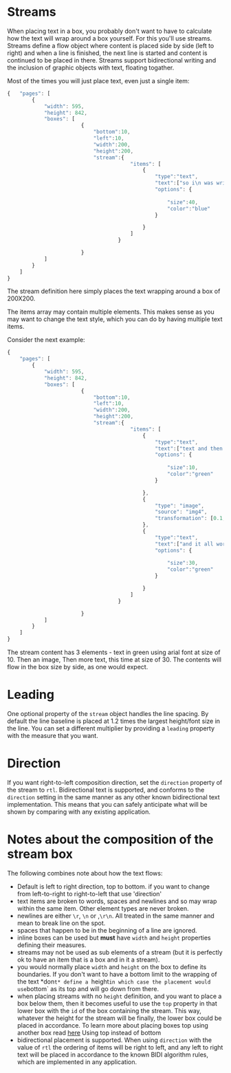# Streams

When placing text in a box, you probably don't want to have to calculate how the text will wrap around a box yourself. For this you'll use streams. Streams define a flow object where content is placed side by side (left to right) and when a line is finished, the next line is started and content is continued to be placed in there. Streams support bidirectional writing and the inclusion of graphic objects with text, floating togather.

Most of the times you will just place text, even just a single item:

```javascript
{	"pages": [
		{
			"width": 595,
			"height": 842,
			"boxes": [
						{
							"bottom":10,
							"left":10,
							"width":200,
							"height":200,
							"stream":{
										"items": [
											{
												"type":"text",
												"text":["so i\n was writing this text,"," and it had several items"],
												"options": {
                                						                        "fontSource": "arial",
													"size":40, 
													"color":"blue"
												}

											}
										]						
									}

						}
			]
		}
	]
}
```

The stream definition here simply places the text wrapping around a box of 200X200.

The items array may contain multiple elements. This makes sense as you may want to change the text style, which you can do by having multiple text items.

Consider the next example:

```javascript
{
	"pages": [
		{
			"width": 595,
			"height": 842,
			"boxes": [
						{
							"bottom":10,
							"left":10,
							"width":200,
							"height":200,
							"stream":{
										"items": [
											{
												"type":"text",
												"text":["text and then an image"],
												"options": {
						                                                       "fontSource": "arial",
													"size":10,
													"color":"green"
												}

											},	
											{
												"type": "image",
												"source": "img4",
												"transformation": [0.1,0,0,0.1,0,0]
											},											
											{
												"type":"text",
												"text":["and it all worked very well"],
												"options": {
						                                                       "fontSource": "arial",
													"size":30,
													"color":"green"
												}

											}
										]
									}

						}
			]
		}
	]
}
```

The stream content has 3 elements - text in green using arial font at size of 10. Then an image, Then more text, this time at size of 30. The contents will flow in the box size by side, as one would expect.

# Leading

One optional property of the `stream` object handles the line spacing. By default the line baseline is placed at 1.2 times the largest height/font size in the line. You can set a different multiplier by providing a `leading` property with the measure that you want.

# Direction

If you want right-to-left composition direction, set the `direction` property of the stream to `rtl`.  Bidirectional text is supported, and conforms to the `direction` setting in the same manner as any other known bidirectional text implementation. This means that you can safely anticipate what will be shown by comparing with any existing application.


# Notes about the composition of the stream box

The following combines note about how the text flows:

* Default is left to right direction, top to bottom. if you want to change from left-to-right to right-to-left that use 'direction'
* text items are broken to words, spaces and newlines and so may wrap within the same item. Other element types are never broken.
* newlines are either `\r`, `\n` or ,`\r\n`. All treated in the same manner and mean to break line on the spot. 
* spaces that happen to be in the beginning of a line are ignored.
* inline boxes can be used but **must** have `width` and `height` properties defining their measures.
* streams may not be used as sub elements of a stream (but it is perfectly ok to have an item that is a box and in it a stream).
* you would normally place `width` and `height` on the box to define its boundaries. If you don't want to have a bottom limit to the wrapping of the text *don`t* define a `height` in which case the placement would use `bottom` as its top and will go down from there.
* when placing streams with no `height` definition, and you want to place a box below them, then it becomes useful to use the `top` property in that lower box with the `id` of the box containing the stream. This way, whatever the height for the stream will be finally, the lower box could be placed in accordance. To learn more about placing boxes top using another box read [here](./job-ticket-boxes.md#anchor-box-left-ot-top-to-another-box-right-or-bottom)  <a ui-sref="documentation.jobticket.boxes({'#':'top'})">Using top instead of bottom</a>
* bidirectional placement is supported. When using `direction` with the value of `rtl` the ordering of items will be right to left, and any left to right text will be placed in accordance to the known BIDI algorithm rules, which are implemented in any application.
